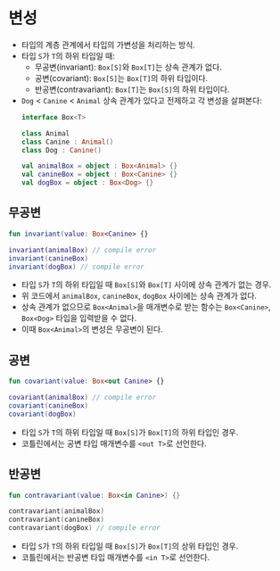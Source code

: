 # 변성

* 타입의 계층 관계에서 타입의 가변성을 처리하는 방식.
* 타입 `S`가 `T`의 하위 타입일 때:
  * 무공변(invariant): `Box[S]`와 `Box[T]`는 상속 관계가 없다.
  * 공변(covariant): `Box[S]`는 `Box[T]`의 하위 타입이다.
  * 반공변(contravariant): `Box[T]`는 `Box[S]`의 하위 타입이다.
* `Dog` < `Canine` < `Animal` 상속 관계가 있다고 전제하고 각 변성을 살펴본다:
  ```kotlin
  interface Box<T>

  class Animal
  class Canine : Animal()
  class Dog : Canine()
  ```
  ```kotlin
  val animalBox = object : Box<Animal> {}
  val canineBox = object : Box<Canine> {}
  val dogBox = object : Box<Dog> {}
  ```

## 무공변

```kotlin
fun invariant(value: Box<Canine> {}

invariant(animalBox) // compile error
invariant(canineBox)
invariant(dogBox) // compile error
```


* 타입 `S`가 `T`의 하위 타입일 때 `Box[S]`와 `Box[T]` 사이에 상속 관계가 없는 경우.
* 위 코드에서 `animalBox`, `canineBox`, `dogBox` 사이에는 상속 관계가 없다.
* 상속 관계가 없으므로 `Box<Animal>`을 매개변수로 받는 함수는 `Box<Canine>`, `Box<Dog>` 타입을 입력받을 수 없다.
* 이때 `Box<Animal>`의 변성은 무공변이 된다.

## 공변

```kotlin
fun covariant(value: Box<out Canine> {}

covariant(animalBox) // compile error
covariant(canineBox)
covariant(dogBox)
```

* 타입 `S`가 `T`의 하위 타입일 때 `Box[S]`가 `Box[T]`의 하위 타입인 경우.
* 코틀린에서는 공변 타입 매개변수를 `<out T>`로 선언한다.

## 반공변

```kotlin
fun contravariant(value: Box<in Canine>) {}

contravariant(animalBox)
contravariant(canineBox)
contravariant(dogBox) // compile error
```

* 타입 `S`가 `T`의 하위 타입일 때 `Box[S]`가 `Box[T]`의 상위 타입인 경우.
* 코틀린에서는 반공변 타입 매개변수를 `<in T>`로 선언한다.

